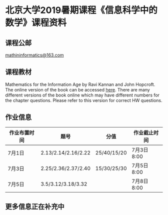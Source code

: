 # 北京大学2019暑期课程《信息科学中的数学》课程资料
## 课程公邮
mathininformatics@163.com
## 课程教材
Mathematics for the Information Age by Ravi Kannan and John Hopcroft. The online version of the book can be accessed [here](http://www.cs.cornell.edu/jeh/book%20no%20so;utions%20March%202019.pdf). There are many different versions of the book online which may have different numbers for the chapter questions. Please refer to this version for correct HW questions.
## 作业信息

| 作业布置时间 | 题号 | 分值 | 作业截止时间|
| ------ | ------ | ------ | ------|
| 7月1日 | 2.13/2.14/2.16/2.22 | 25/40/15/20 | 7月3日 8:00|
| 7月3日 | 2.25/2.36/2.37/2.40 |  15/30/25/30| 7月5日 8:00|
| 7月5日 | 3.5/3.12/3.18/3.32 | | 7月8日 8:00|
## 更多信息正在补充中
